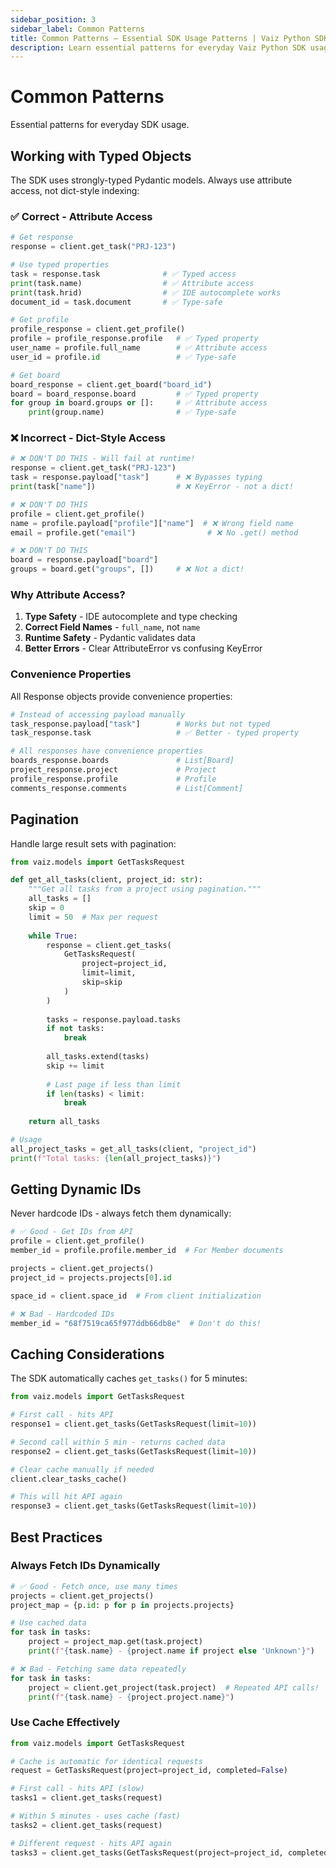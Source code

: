 ```yaml
---
sidebar_position: 3
sidebar_label: Common Patterns
title: Common Patterns — Essential SDK Usage Patterns | Vaiz Python SDK
description: Learn essential patterns for everyday Vaiz Python SDK usage. Includes typed objects, helpers, async operations, and best practices.
---
```


# Common Patterns

Essential patterns for everyday SDK usage.

## Working with Typed Objects

The SDK uses strongly-typed Pydantic models. Always use attribute access, not dict-style indexing:

### ✅ Correct - Attribute Access

```python
# Get response
response = client.get_task("PRJ-123")

# Use typed properties
task = response.task              # ✅ Typed access
print(task.name)                  # ✅ Attribute access
print(task.hrid)                  # ✅ IDE autocomplete works
document_id = task.document       # ✅ Type-safe

# Get profile
profile_response = client.get_profile()
profile = profile_response.profile   # ✅ Typed property
user_name = profile.full_name        # ✅ Attribute access
user_id = profile.id                 # ✅ Type-safe

# Get board
board_response = client.get_board("board_id")
board = board_response.board         # ✅ Typed property
for group in board.groups or []:     # ✅ Attribute access
    print(group.name)                # ✅ Type-safe
```

### ❌ Incorrect - Dict-Style Access

```python
# ❌ DON'T DO THIS - Will fail at runtime!
response = client.get_task("PRJ-123")
task = response.payload["task"]      # ❌ Bypasses typing
print(task["name"])                  # ❌ KeyError - not a dict!

# ❌ DON'T DO THIS
profile = client.get_profile()
name = profile.payload["profile"]["name"]  # ❌ Wrong field name
email = profile.get("email")                # ❌ No .get() method

# ❌ DON'T DO THIS
board = response.payload["board"]
groups = board.get("groups", [])     # ❌ Not a dict!
```

### Why Attribute Access?

1. **Type Safety** - IDE autocomplete and type checking
2. **Correct Field Names** - `full_name`, not `name`
3. **Runtime Safety** - Pydantic validates data
4. **Better Errors** - Clear AttributeError vs confusing KeyError

### Convenience Properties

All Response objects provide convenience properties:

```python
# Instead of accessing payload manually
task_response.payload["task"]        # Works but not typed
task_response.task                   # ✅ Better - typed property

# All responses have convenience properties
boards_response.boards               # List[Board]
project_response.project             # Project
profile_response.profile             # Profile
comments_response.comments           # List[Comment]
```

## Pagination

Handle large result sets with pagination:

```python
from vaiz.models import GetTasksRequest

def get_all_tasks(client, project_id: str):
    """Get all tasks from a project using pagination."""
    all_tasks = []
    skip = 0
    limit = 50  # Max per request
    
    while True:
        response = client.get_tasks(
            GetTasksRequest(
                project=project_id,
                limit=limit,
                skip=skip
            )
        )
        
        tasks = response.payload.tasks
        if not tasks:
            break
        
        all_tasks.extend(tasks)
        skip += limit
        
        # Last page if less than limit
        if len(tasks) < limit:
            break
    
    return all_tasks

# Usage
all_project_tasks = get_all_tasks(client, "project_id")
print(f"Total tasks: {len(all_project_tasks)}")
```

## Getting Dynamic IDs

Never hardcode IDs - always fetch them dynamically:

```python
# ✅ Good - Get IDs from API
profile = client.get_profile()
member_id = profile.profile.member_id  # For Member documents

projects = client.get_projects()
project_id = projects.projects[0].id

space_id = client.space_id  # From client initialization

# ❌ Bad - Hardcoded IDs
member_id = "68f7519ca65f977ddb66db8e"  # Don't do this!
```

## Caching Considerations

The SDK automatically caches `get_tasks()` for 5 minutes:

```python
from vaiz.models import GetTasksRequest

# First call - hits API
response1 = client.get_tasks(GetTasksRequest(limit=10))

# Second call within 5 min - returns cached data
response2 = client.get_tasks(GetTasksRequest(limit=10))

# Clear cache manually if needed
client.clear_tasks_cache()

# This will hit API again
response3 = client.get_tasks(GetTasksRequest(limit=10))
```

## Best Practices

### Always Fetch IDs Dynamically

```python
# ✅ Good - Fetch once, use many times
projects = client.get_projects()
project_map = {p.id: p for p in projects.projects}

# Use cached data
for task in tasks:
    project = project_map.get(task.project)
    print(f"{task.name} - {project.name if project else 'Unknown'}")

# ❌ Bad - Fetching same data repeatedly
for task in tasks:
    project = client.get_project(task.project)  # Repeated API calls!
    print(f"{task.name} - {project.project.name}")
```

### Use Cache Effectively

```python
from vaiz.models import GetTasksRequest

# Cache is automatic for identical requests
request = GetTasksRequest(project=project_id, completed=False)

# First call - hits API (slow)
tasks1 = client.get_tasks(request)

# Within 5 minutes - uses cache (fast)
tasks2 = client.get_tasks(request)

# Different request - hits API again
tasks3 = client.get_tasks(GetTasksRequest(project=project_id, completed=True))
```


